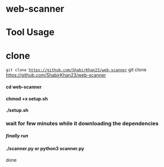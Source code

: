 
# web-scanner

# Tool Usage

# clone

<code>git clone https://github.com/ShabirKhan23/web-scanner</code>
git clone https://github.com/ShabirKhan23/web-scanner
<h4>cd web-scanner</h4>
<h4>chmod +x setup.sh</h4>
<h4>./setup.sh</h4>
<h3>wait for few minutes while it downloading the dependencies</h3>
<h5>finally run</h5> 
<h4>./scanner.py  or python3 scanner.py</h4>
done
